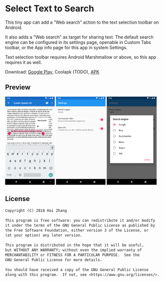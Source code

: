 # Select Text to Search

This tiny app can add a "Web search" action to the text selection toolbar on Android.

It also adds a "Web search" as target for sharing text. The default search engine can be configured in its settings page, openable in Custom Tabs toolbar, or the App info page for this app in system Settings.

Text selection toolbar requires Android Marshmallow or above, so this app requires it as well.

Download: [Google Play](https://play.google.com/store/apps/details?id=me.zhanghai.android.textselectionwebsearch), Coolapk (TODO), [APK](https://github.com/zhanghai/TextSelectionWebSearch/releases/download/v1.0.1/app-release.apk)

## Preview

<p><img src="screenshots/text-selection-toolbar.png" width="32%" /> <img src="screenshots/settings.png" width="32%" /> <img src="screenshots/settings-search-engine.png" width="32%" /></p>

## License

    Copyright (C) 2018 Hai Zhang

    This program is free software: you can redistribute it and/or modify
    it under the terms of the GNU General Public License as published by
    the Free Software Foundation, either version 3 of the License, or
    (at your option) any later version.

    This program is distributed in the hope that it will be useful,
    but WITHOUT ANY WARRANTY; without even the implied warranty of
    MERCHANTABILITY or FITNESS FOR A PARTICULAR PURPOSE.  See the
    GNU General Public License for more details.

    You should have received a copy of the GNU General Public License
    along with this program.  If not, see <https://www.gnu.org/licenses/>.
